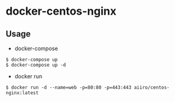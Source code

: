 # docker-centos-nginx

## Usage
- docker-compose
```
$ docker-compose up
$ docker-compose up -d
```

- docker run
```
$ docker run -d --name=web -p=80:80 -p=443:443 aiiro/centos-nginx:latest
```



